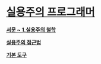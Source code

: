 # [실용주의 프로그래머](https://www.aladin.co.kr/shop/wproduct.aspx?ItemId=290172950)

**[서문 ~ 1.실용주의 철학](post/days1.md)**

**[실용주의 접근법](post/days2.md)**

**[기본 도구](post/days3.md)**
